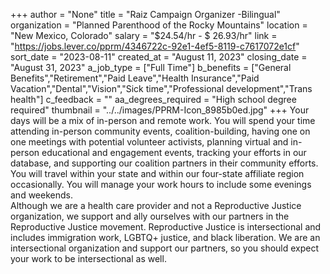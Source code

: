 +++
author = "None"
title = "Raiz Campaign Organizer -Bilingual"
organization = "Planned Parenthood of the Rocky Mountains"
location = "New Mexico, Colorado"
salary = "$24.54/hr - $ 26.93/hr"
link = "https://jobs.lever.co/pprm/4346722c-92e1-4ef5-8119-c7617072e1cf"
sort_date = "2023-08-11"
created_at = "August 11, 2023"
closing_date = "August 31, 2023"
a_job_type = ["Full Time"]
b_benefits = ["General Benefits","Retirement","Paid Leave","Health Insurance","Paid Vacation","Dental","Vision","Sick time","Professional development","Trans health"]
c_feedback = ""
aa_degrees_required = "High school degree required"
thumbnail = "../../images/PPRM-Icon_8985b0ed.jpg"
+++
​​Your days will be a mix of in-person and remote work. You will spend your time attending in-person community events, coalition-building, having one on one meetings with potential volunteer activists, planning virtual and in-person educational and engagement events, tracking your efforts in our database, and supporting our coalition partners in their community efforts. You will travel within your state and within our four-state affiliate region occasionally.  You will manage your work hours to include some evenings and weekends.  
​ 
​Although we are a health care provider and not a Reproductive Justice organization, we support and ally ourselves with our partners in the Reproductive Justice movement. Reproductive Justice is intersectional and includes immigration work, LGBTQ+ justice, and black liberation. We are an intersectional organization and support our partners, so you should expect your work to be intersectional as well. 